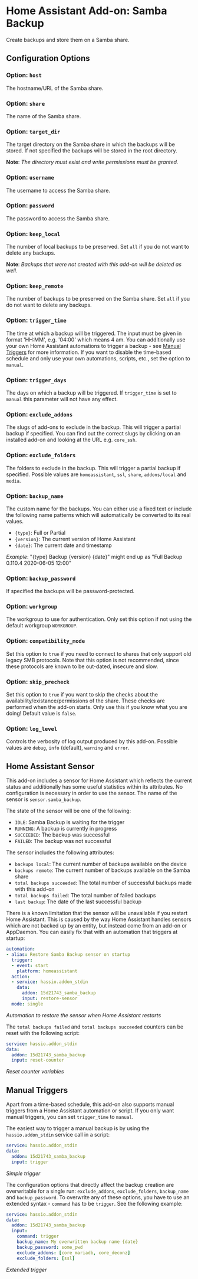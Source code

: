 # Home Assistant Add-on: Samba Backup

Create backups and store them on a Samba share.

## Configuration Options

### Option: `host`

The hostname/URL of the Samba share.

### Option: `share`

The name of the Samba share.

### Option: `target_dir`

The target directory on the Samba share in which the backups will be stored. If not specified the backups will be stored in the root directory.

**Note**: _The directory must exist and write permissions must be granted._

### Option: `username`

The username to access the Samba share.

### Option: `password`

The password to access the Samba share.

### Option: `keep_local`

The number of local backups to be preserved. Set `all` if you do not want to delete any backups.

**Note**: _Backups that were not created with this add-on will be deleted as well._

### Option: `keep_remote`

The number of backups to be preserved on the Samba share. Set `all` if you do not want to delete any backups.

### Option: `trigger_time`

The time at which a backup will be triggered. The input must be given in format 'HH:MM', e.g. '04:00' which means 4 am. You can additionally use your own Home Assistant automations to trigger a backup - see [Manual Triggers](https://github.com/thomasmauerer/hassio-addons/blob/master/samba-backup/DOCS.md#manual-triggers) for more information. If you want to disable the time-based schedule and only use your own automations, scripts, etc., set the option to `manual`.

### Option: `trigger_days`

The days on which a backup will be triggered. If `trigger_time` is set to `manual` this parameter will not have any effect.

### Option: `exclude_addons`

The slugs of add-ons to exclude in the backup. This will trigger a partial backup if specified. You can find out the correct slugs by clicking on an installed add-on and looking at the URL e.g. `core_ssh`.

### Option: `exclude_folders`

The folders to exclude in the backup. This will trigger a partial backup if specified. Possible values are `homeassistant`, `ssl`, `share`, `addons/local` and `media`.

### Option: `backup_name`

The custom name for the backups. You can either use a fixed text or include the following name patterns which will automatically be converted to its real values.

- `{type}`: Full or Partial
- `{version}`: The current version of Home Assistant
- `{date}`: The current date and timestamp

_Example_: "{type} Backup {version} {date}" might end up as "Full Backup 0.110.4 2020-06-05 12:00"

### Option: `backup_password`

If specified the backups will be password-protected.

### Option: `workgroup`

The workgroup to use for authentication. Only set this option if not using the default workgroup `WORKGROUP`.

### Option: `compatibility_mode`

Set this option to `true` if you need to connect to shares that only support old legacy SMB protocols. Note that this option is not recommended, since these protocols are known to be out-dated, insecure and slow.

### Option: `skip_precheck`

Set this option to `true` if you want to skip the checks about the availability/existance/permissions of the share. These checks are performed when the add-on starts. Only use this if you know what you are doing! Default value is `false`.

### Option: `log_level`

Controls the verbosity of log output produced by this add-on. Possible values are `debug`, `info` (default), `warning` and `error`.


## Home Assistant Sensor

This add-on includes a sensor for Home Assistant which reflects the current status and additionally has some useful statistics within its attributes. No configuration is necessary in order to use the sensor. The name of the sensor is `sensor.samba_backup`.


The state of the sensor will be one of the following:

- `IDLE`: Samba Backup is waiting for the trigger
- `RUNNING`: A backup is currently in progress
- `SUCCEEDED`: The backup was successful
- `FAILED`: The backup was not successful


The sensor includes the following attributes:

- `backups local`: The current number of backups available on the device
- `backups remote`: The current number of backups available on the Samba share
- `total backups succeeded`: The total number of successful backups made with this add-on
- `total backups failed`: The total number of failed backups
- `last backup`: The date of the last successful backup


There is a known limitation that the sensor will be unavailable if you restart Home Assistant. This is caused by the way Home Assistant handles sensors which are not backed up by an entity, but instead come from an add-on or AppDaemon. You can easily fix that with an automation that triggers at startup:


```yaml
automation:
- alias: Restore Samba Backup sensor on startup
  trigger:
  - event: start
    platform: homeassistant
  action:
  - service: hassio.addon_stdin
    data:
      addon: 15d21743_samba_backup
      input: restore-sensor
  mode: single
```

_Automation to restore the sensor when Home Assistant restarts_


The `total backups failed` and `total backups succeeded` counters can be reset with the following script:

```yaml
service: hassio.addon_stdin
data:
  addon: 15d21743_samba_backup
  input: reset-counter
```

_Reset counter variables_



## Manual Triggers

Apart from a time-based schedule, this add-on also supports manual triggers from a Home Assistant automation or script. If you only want manual triggers, you can set `trigger_time` to `manual`.

The easiest way to trigger a manual backup is by using the `hassio.addon_stdin` service call in a script:

```yaml
service: hassio.addon_stdin
data:
  addon: 15d21743_samba_backup
  input: trigger
```

_Simple trigger_

The configuration options that directly affect the backup creation are overwritable for a single run: `exclude_addons`, `exclude_folders`, `backup_name` and `backup_password`. To overwrite any of these options, you have to use an extended syntax - `command` has to be `trigger`. See the following example:

```yaml
service: hassio.addon_stdin
data:
  addon: 15d21743_samba_backup
  input:
    command: trigger
    backup_name: My overwritten backup name {date}
    backup_password: some_pwd
    exclude_addons: [core_mariadb, core_deconz]
    exclude_folders: [ssl]
```

_Extended trigger_
